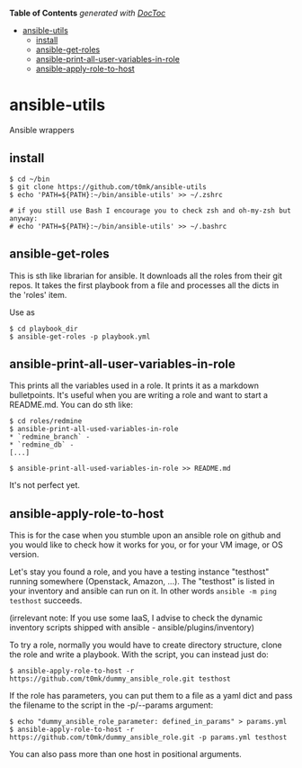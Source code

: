 <!-- START doctoc generated TOC please keep comment here to allow auto update -->
<!-- DON'T EDIT THIS SECTION, INSTEAD RE-RUN doctoc TO UPDATE -->
**Table of Contents**  *generated with [DocToc](http://doctoc.herokuapp.com/)*

- [ansible-utils](#ansible-utils)
  - [install](#install)
  - [ansible-get-roles](#ansible-get-roles)
  - [ansible-print-all-user-variables-in-role](#ansible-print-all-user-variables-in-role)
  - [ansible-apply-role-to-host](#ansible-apply-role-to-host)

<!-- END doctoc generated TOC please keep comment here to allow auto update -->

# ansible-utils

Ansible wrappers

## install

```
$ cd ~/bin
$ git clone https://github.com/t0mk/ansible-utils
$ echo 'PATH=${PATH}:~/bin/ansible-utils' >> ~/.zshrc

# if you still use Bash I encourage you to check zsh and oh-my-zsh but anyway:
# echo 'PATH=${PATH}:~/bin/ansible-utils' >> ~/.bashrc
```

## ansible-get-roles

This is sth like librarian for ansible. It downloads all the roles from their
git repos. It takes the first playbook from a file and processes all the dicts
in the 'roles' item.

Use as

```
$ cd playbook_dir
$ ansible-get-roles -p playbook.yml
```

## ansible-print-all-user-variables-in-role

This prints all the variables used in a role. It prints it as a markdown
bulletpoints. It's useful when you are writing a role and want to start a
README.md. You can do sth like:

```
$ cd roles/redmine
$ ansible-print-all-used-variables-in-role
* `redmine_branch` -
* `redmine_db` -
[...]

$ ansible-print-all-used-variables-in-role >> README.md
```

It's not perfect yet.

## ansible-apply-role-to-host

This is for the case when you stumble upon an ansible role on github and you
would like to check how it works for you, or for your VM image, or OS version.

Let's stay you found a role, and you have a testing instance "testhost"
running somewhere (Openstack, Amazon, ...). The "testhost" is listed in your
inventory and ansible can run on it. In other words `ansible -m ping testhost`
succeeds.

(irrelevant note: If you use some IaaS, I advise to check the dynamic
inventory scripts shipped with ansible - ansible/plugins/inventory)

To try a role, normally you would have to create directory structure, clone
the role and write a playbook.
With the script, you can instead just do:

```
$ ansible-apply-role-to-host -r https://github.com/t0mk/dummy_ansible_role.git testhost
```

If the role has parameters, you can put them to a file as a yaml dict and pass
the filename to the script in the -p/--params argument:

```
$ echo "dummy_ansible_role_parameter: defined_in_params" > params.yml
$ ansible-apply-role-to-host -r https://github.com/t0mk/dummy_ansible_role.git -p params.yml testhost
```

You can also pass more than one host in positional arguments.

